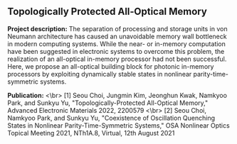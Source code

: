 ## Topologically Protected All‐Optical Memory

**Project description:** The separation of processing and storage units in von Neumann architecture has caused an unavoidable memory wall bottleneck in modern computing systems. While the near- or in-memory computation have been suggested in electronic systems to overcome this problem, the realization of an all-optical in-memory processor had not been successful. Here, we propose an all-optical building block for photonic in-memory processors by exploiting dynamically stable states in nonlinear parity-time-symmetric systems. 

**Publication:** <\br>
[1] Seou Choi, Jungmin Kim, Jeonghun Kwak, Namkyoo Park, and Sunkyu Yu, "Topologically-Protected All-Optical Memory," Advanced Electronic Materials 2022, 2200579 <\br>
[2] Seou Choi, Namkyoo Park, and Sunkyu Yu, "Coexistence of Oscillation Quenching States in Nonlinear Parity-Time-Symmetric Systems," OSA Nonlinear Optics Topical Meeting 2021, NTh1A.8, Virtual, 12th August 2021

